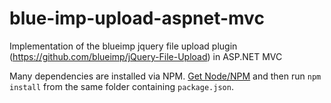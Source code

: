 # blue-imp-upload-aspnet-mvc
Implementation of the blueimp jquery file upload plugin (https://github.com/blueimp/jQuery-File-Upload) in ASP.NET MVC

Many dependencies are installed via NPM. [Get Node/NPM](https://nodejs.org) and then run `npm install` from the same folder containing `package.json`.
